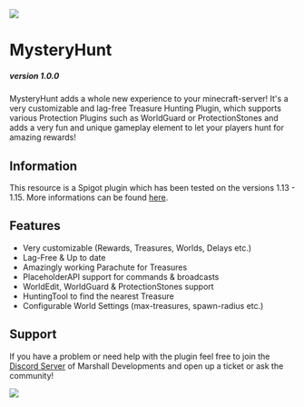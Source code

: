![](https://i.imgur.com/afCUQs4.png)
# MysteryHunt
##### version 1.0.0
MysteryHunt adds a whole new experience to your minecraft-server! It's a very customizable and lag-free Treasure Hunting Plugin, which supports various Protection Plugins such as WorldGuard or ProtectionStones and adds a very fun and unique gameplay element to let your players hunt for amazing rewards!

## Information
This resource is a Spigot plugin which has been tested on the versions 1.13 - 1.15. More informations can be found [here](https://i.imgur.com/afCUQs4.png).

## Features
* Very customizable (Rewards, Treasures, Worlds, Delays etc.)
* Lag-Free & Up to date
* Amazingly working Parachute for Treasures
* PlaceholderAPI support for commands & broadcasts
* WorldEdit, WorldGuard & ProtectionStones support
* HuntingTool to find the nearest Treasure
* Configurable World Settings (max-treasures, spawn-radius etc.)

## Support
If you have a problem or need help with the plugin feel free to join the [Discord Server](https://discord.gg/2xxQ8b2) of Marshall Developments and open up a ticket or ask the community!


![](https://i.imgur.com/dtO1Ecg.png)
